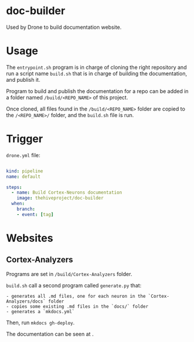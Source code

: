 # doc-builder

Used by Drone to build documentation website.

# Usage

The `entrypoint.sh` program is in charge of cloning the right repository and  run a script name `build.sh` that is in charge of building the documentation, and publish it.

Program to build and publish the documentation for a repo can be added in a folder named `/build/<REPO_NAME>` of this project.

Once cloned, all files found in the `/build/<REPO_NAME>` folder are copied to the `/<REPO_NAME>/` folder, and the `build.sh` file is run.

# Trigger 

`drone.yml` file: 

```yaml

kind: pipeline
name: default

steps:
  - name: Build Cortex-Neurons documentation
    image: thehiveproject/doc-builder
  when:
    branch:
    - event: [tag]
```


# Websites 

## Cortex-Analyzers

Programs are set in `/build/Cortex-Analyzers` folder.

`build.sh` call a second program called `generate.py` that:
 
    - generates all .md files, one for each neuron in the `Cortex-Analyzers/docs` folder
    - copies some existing .md files in the `docs/` folder
    - generates a `mkdocs.yml`

Then, run `mkdocs gh-deploy`. 

The documentation can be seen at [](https://thehive-project.github.io/Cortex-Analyzers/).

